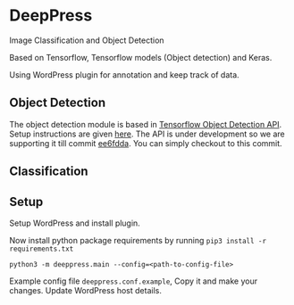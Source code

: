 # DeepPress

Image Classification and Object Detection

Based on Tensorflow, Tensorflow models (Object detection) and Keras.

Using WordPress plugin for annotation and keep track of data.

## Object Detection
The object detection module is based in [Tensorflow Object Detection API](https://github.com/tensorflow/models/tree/master/research/object_detection).
Setup instructions are given [here](https://github.com/tensorflow/models/blob/master/research/object_detection/g3doc/installation.md).
The API is under development so we are supporting it till commit [ee6fdda](https://github.com/tensorflow/models/commit/ee6fdda13b2cb79d96303a8ef06ad50dee325611).
You can simply checkout to this commit.

## Classification



## Setup

Setup WordPress and install plugin.

Now install python package requirements by running `pip3 install -r requirements.txt`

```
python3 -m deeppress.main --config=<path-to-config-file>
```

Example config file `deeppress.conf.example`, Copy it and make your changes. Update
WordPress host details.
